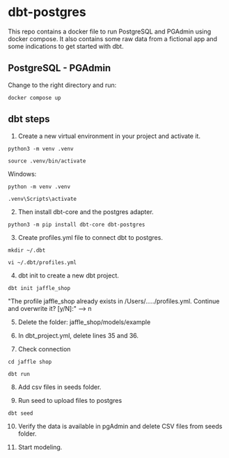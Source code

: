 # dbt-postgres

This repo contains a docker file to run  PostgreSQL and PGAdmin using docker compose. It also contains some raw data from a fictional app and some indications to get started with dbt. 

## PostgreSQL - PGAdmin

Change to the right directory and run:

```docker compose up ```

## dbt steps

1. Create a new virtual environment in your project and activate it.
```
python3 -m venv .venv

source .venv/bin/activate
```

Windows:  

```
python -m venv .venv

.venv\Scripts\activate
```

2. Then install dbt-core and the postgres adapter. 

```python3 -m pip install dbt-core dbt-postgres```

3. Create profiles.yml file to connect dbt to postgres. 

```
mkdir ~/.dbt 

vi ~/.dbt/profiles.yml
```

4. dbt init to create a new dbt project.

 ```dbt init jaffle_shop```

 "The profile jaffle_shop already exists in /Users/...../profiles.yml. Continue and overwrite it? [y/N]:" --> n

5. Delete the folder: jaffle_shop/models/example

6. In dbt_project.yml, delete lines 35 and 36.

7. Check connection

```
cd jaffle shop

dbt run
```

8. Add csv files in seeds folder.

9. Run seed to upload files to postgres

 ```dbt seed```

10. Verify the data is available in pgAdmin and delete CSV files from seeds folder.

11. Start modeling. 